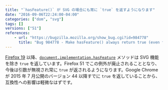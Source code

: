 ```yaml
---
title: "`hasFeature()` が SVG の場合にも常に `true` を返すようになります"
date: "2016-09-06T22:24:00-04:00"
categories: ["dom", "svg"]
tags: []
versions: ["51"]
references:
    - url: "https://bugzilla.mozilla.org/show_bug.cgi?id=984778"
      title: "Bug 984778 - Make hasFeature() always return true (even for SVG)"
---
```

[Firefox 19](https://www.fxsitecompat.dev/ja/docs/2012/hasfeature-issupported-methods-now-always-return-true/) 以降、[`document.implementation.hasFeature`](https://developer.mozilla.org/docs/Web/API/DOMImplementation/hasFeature) メソッドは SVG 機能を除き `true` を返しています。Firefox 51 でこの例外が廃止されることとなり、今後は引数が無視され常に `true` が返されるようになります。Google Chrome が 2015 年 7 月公開のバージョン 44 以降すでに `true` を返していることから、互換性への影響は軽微なはずです。
